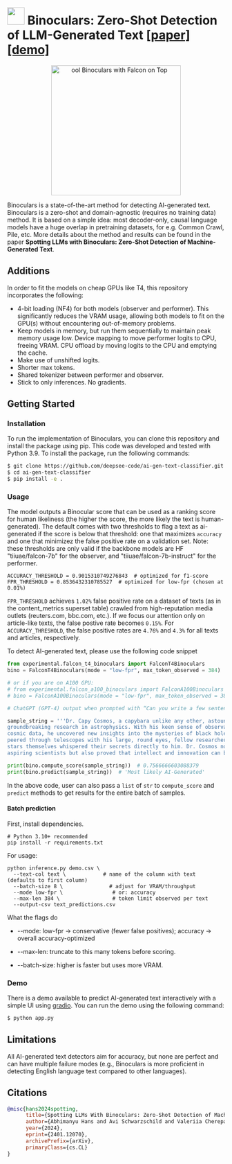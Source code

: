 # <img src="./assets/bino-logo.svg" width=40 style="padding-top: 0px"/>  Binoculars: Zero-Shot Detection of LLM-Generated Text [[paper]](https://arxiv.org/abs/2401.12070)[[demo]](https://huggingface.co/spaces/tomg-group-umd/Binoculars)

<p align="center">
  <img src="assets/binoculars.jpg" width="300" height="300" alt="ool Binoculars with Falcon on Top">
</p>

Binoculars is a state-of-the-art method for detecting AI-generated text. Binoculars is a
zero-shot and domain-agnostic (requires no training data) method. It is based on a simple idea: most
decoder-only, causal language models have a huge overlap in pretraining datasets, for e.g. Common Crawl, Pile, etc.
More details about the method and results can be found in the paper **Spotting LLMs with Binoculars: Zero-Shot
Detection of Machine-Generated Text**.

## Additions

In order to fit the models on cheap GPUs like T4, this repository incorporates the following:

- 4-bit loading (NF4) for both models (observer and performer). This significantly reduces the VRAM usage, allowing both models to fit on the GPU(s) without encountering out-of-memory problems.
- Keep models in memory, but run them sequentially to maintain peak memory usage low.
 Device mapping to move performer logits to CPU, freeing VRAM.
CPU offload by moving logits to the CPU and emptying the cache. 
- Make use of unshifted logits.
- Shorter max tokens.
- Shared tokenizer between performer and observer.
- Stick to only inferences. No gradients.

## Getting Started

### Installation

To run the implementation of Binoculars, you can clone this repository and install the package using pip. This code was developed and tested with Python 3.9. To install the package, run the
following commands:

```bash
$ git clone https://github.com/deepsee-code/ai-gen-text-classifier.git
$ cd ai-gen-text-classifier
$ pip install -e .
```



### Usage

The model outputs a Binocular score that can be used as a ranking score for human likeliness (the higher the score, the more likely the text is human-generated). The default comes with two thresholds to flag a text as ai-generated if the score is below that threshold: one that maximizes `accuracy` and one that minimizez the false positive rate on a validation set. Note: these thresholds are only valid if the backbone models are HF "tiiuae/falcon-7b" for the observer, and "tiiuae/falcon-7b-instruct" for the performer. 

```
ACCURACY_THRESHOLD = 0.9015310749276843  # optimized for f1-score
FPR_THRESHOLD = 0.8536432310785527  # optimized for low-fpr (chosen at 0.01%)
```

`FPR_THRESHOLD` achieves `1.02%` false positive rate on a dataset of texts (as in the content_metrics superset table) crawled from high-reputation media outlets (reuters.com, bbc.com, etc.). If we focus our attention only on article-like texts, the false postive rate becomes `0.15%`. For `ACCURACY_THRESHOLD`, the false positive rates are `4.76%` and `4.3%` for all texts and articles, respectively.


To detect AI-generated text, please use the following code snippet

```python
from experimental.falcon_t4_binoculars import FalconT4Binoculars
bino = FalconT4Binoculars(mode = "low-fpr", max_token_observed = 384)

# or if you are on A100 GPU:
# from experimental.falcon_a100_binoculars import FalconA100Binoculars
# bino = FalconA100Binoculars(mode = "low-fpr", max_token_observed = 384)

# ChatGPT (GPT-4) output when prompted with “Can you write a few sentences about a capybara that is an astrophysicist?"

sample_string = '''Dr. Capy Cosmos, a capybara unlike any other, astounded the scientific community with his 
groundbreaking research in astrophysics. With his keen sense of observation and unparalleled ability to interpret 
cosmic data, he uncovered new insights into the mysteries of black holes and the origins of the universe. As he 
peered through telescopes with his large, round eyes, fellow researchers often remarked that it seemed as if the 
stars themselves whispered their secrets directly to him. Dr. Cosmos not only became a beacon of inspiration to 
aspiring scientists but also proved that intellect and innovation can be found in the most unexpected of creatures.'''

print(bino.compute_score(sample_string))  # 0.7566666603088379
print(bino.predict(sample_string))  # 'Most likely AI-Generated'
```

In the above code, user can also pass a `list` of `str` to `compute_score` and `predict` methods to get results for
the entire batch of samples.

#### Batch prediction

First, install dependencies.

```
# Python 3.10+ recommended
pip install -r requirements.txt
```

For usage:

```
python inference.py demo.csv \
  --text-col text \            # name of the column with text (defaults to first column)
  --batch-size 8 \               # adjust for VRAM/throughput
  --mode low-fpr \                # or: accuracy
  --max-len 384 \                 # token limit observed per text
  --output-csv text_predictions.csv
```

What the flags do

- --mode: low-fpr → conservative (fewer false positives); accuracy → overall accuracy-optimized

- --max-len: truncate to this many tokens before scoring.

- --batch-size: higher is faster but uses more VRAM.


### Demo

There is a demo available to predict AI-generated text interactively with a simple UI
using [gradio](https://github.com/gradio-app/gradio). You can run the demo using the following command:

```bash
$ python app.py
```

## Limitations

All AI-generated text detectors aim for accuracy, but none are perfect and can have multiple failure modes (e.g.,
Binoculars is more proficient in detecting English language text compared to other languages).

## Citations

```bibtex
@misc{hans2024spotting,
      title={Spotting LLMs With Binoculars: Zero-Shot Detection of Machine-Generated Text}, 
      author={Abhimanyu Hans and Avi Schwarzschild and Valeriia Cherepanova and Hamid Kazemi and Aniruddha Saha and Micah Goldblum and Jonas Geiping and Tom Goldstein},
      year={2024},
      eprint={2401.12070},
      archivePrefix={arXiv},
      primaryClass={cs.CL}
}
```


